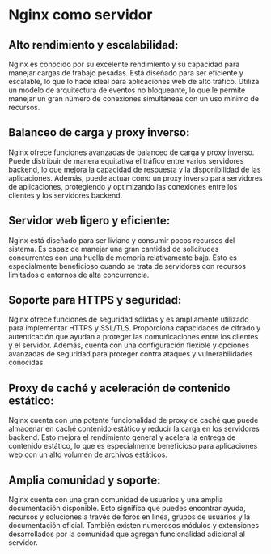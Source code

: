 # Nginx como servidor

## Alto rendimiento y escalabilidad: 

Nginx es conocido por su excelente rendimiento y su capacidad para manejar cargas de trabajo pesadas. Está diseñado para ser eficiente y escalable, lo que lo hace ideal para aplicaciones web de alto tráfico. Utiliza un modelo de arquitectura de eventos no bloqueante, lo que le permite manejar un gran número de conexiones simultáneas con un uso mínimo de recursos.

## Balanceo de carga y proxy inverso: 

Nginx ofrece funciones avanzadas de balanceo de carga y proxy inverso. Puede distribuir de manera equitativa el tráfico entre varios servidores backend, lo que mejora la capacidad de respuesta y la disponibilidad de las aplicaciones. Además, puede actuar como un proxy inverso para servidores de aplicaciones, protegiendo y optimizando las conexiones entre los clientes y los servidores backend.

## Servidor web ligero y eficiente: 

Nginx está diseñado para ser liviano y consumir pocos recursos del sistema. Es capaz de manejar una gran cantidad de solicitudes concurrentes con una huella de memoria relativamente baja. Esto es especialmente beneficioso cuando se trata de servidores con recursos limitados o entornos de alta concurrencia.

## Soporte para HTTPS y seguridad:

Nginx ofrece funciones de seguridad sólidas y es ampliamente utilizado para implementar HTTPS y SSL/TLS. Proporciona capacidades de cifrado y autenticación que ayudan a proteger las comunicaciones entre los clientes y el servidor. Además, cuenta con una configuración flexible y opciones avanzadas de seguridad para proteger contra ataques y vulnerabilidades conocidas.

## Proxy de caché y aceleración de contenido estático: 

Nginx cuenta con una potente funcionalidad de proxy de caché que puede almacenar en caché contenido estático y reducir la carga en los servidores backend. Esto mejora el rendimiento general y acelera la entrega de contenido estático, lo que es especialmente beneficioso para aplicaciones web con un alto volumen de archivos estáticos.

## Amplia comunidad y soporte: 

Nginx cuenta con una gran comunidad de usuarios y una amplia documentación disponible. Esto significa que puedes encontrar ayuda, recursos y soluciones a través de foros en línea, grupos de usuarios y la documentación oficial. También existen numerosos módulos y extensiones desarrollados por la comunidad que agregan funcionalidad adicional al servidor.
